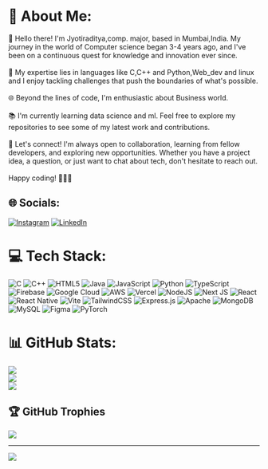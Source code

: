  # 💫 About Me:
👋 Hello there! I'm Jyotiraditya,comp. major, based in Mumbai,India. My journey in the world of Computer science began 3-4 years ago, and I've been on a continuous quest for knowledge and innovation ever since.<br><br>🚀 My expertise lies in languages like C,C++ and Python,Web_dev and linux and I enjoy tackling challenges that push the boundaries of what's possible.<br><br>🌐 Beyond the lines of code, I'm enthusiastic about  Business world.<br><br>📚 I'm currently learning data science and ml. Feel free to explore my repositories to see some of my latest work and contributions.<br><br>🤝 Let's connect! I'm always open to collaboration, learning from fellow developers, and exploring new opportunities. Whether you have a project idea, a question, or just want to chat about tech, don't hesitate to reach out.<br><br>Happy coding! 👨‍💻🚀<br>


## 🌐 Socials:
[![Instagram](https://img.shields.io/badge/Instagram-%23E4405F.svg?logo=Instagram&logoColor=white)](https://instagram.com/aditya.bhogil93) [![LinkedIn](https://img.shields.io/badge/LinkedIn-%230077B5.svg?logo=linkedin&logoColor=white)](https://www.linkedin.com/in/jyotiraditya-bhogil-853a99246/) 

# 💻 Tech Stack:
![C](https://img.shields.io/badge/c-%2300599C.svg?style=for-the-badge&logo=c&logoColor=white) ![C++](https://img.shields.io/badge/c++-%2300599C.svg?style=for-the-badge&logo=c%2B%2B&logoColor=white) ![HTML5](https://img.shields.io/badge/html5-%23E34F26.svg?style=for-the-badge&logo=html5&logoColor=white) ![Java](https://img.shields.io/badge/java-%23ED8B00.svg?style=for-the-badge&logo=openjdk&logoColor=white) ![JavaScript](https://img.shields.io/badge/javascript-%23323330.svg?style=for-the-badge&logo=javascript&logoColor=%23F7DF1E) ![Python](https://img.shields.io/badge/python-3670A0?style=for-the-badge&logo=python&logoColor=ffdd54) ![TypeScript](https://img.shields.io/badge/typescript-%23007ACC.svg?style=for-the-badge&logo=typescript&logoColor=white) ![Firebase](https://img.shields.io/badge/firebase-%23039BE5.svg?style=for-the-badge&logo=firebase) ![Google Cloud](https://img.shields.io/badge/GoogleCloud-%234285F4.svg?style=for-the-badge&logo=google-cloud&logoColor=white) ![AWS](https://img.shields.io/badge/AWS-%23FF9900.svg?style=for-the-badge&logo=amazon-aws&logoColor=white) ![Vercel](https://img.shields.io/badge/vercel-%23000000.svg?style=for-the-badge&logo=vercel&logoColor=white) ![NodeJS](https://img.shields.io/badge/node.js-6DA55F?style=for-the-badge&logo=node.js&logoColor=white) ![Next JS](https://img.shields.io/badge/Next-black?style=for-the-badge&logo=next.js&logoColor=white) ![React](https://img.shields.io/badge/react-%2320232a.svg?style=for-the-badge&logo=react&logoColor=%2361DAFB) ![React Native](https://img.shields.io/badge/react_native-%2320232a.svg?style=for-the-badge&logo=react&logoColor=%2361DAFB) ![Vite](https://img.shields.io/badge/vite-%23646CFF.svg?style=for-the-badge&logo=vite&logoColor=white) ![TailwindCSS](https://img.shields.io/badge/tailwindcss-%2338B2AC.svg?style=for-the-badge&logo=tailwind-css&logoColor=white) ![Express.js](https://img.shields.io/badge/express.js-%23404d59.svg?style=for-the-badge&logo=express&logoColor=%2361DAFB) ![Apache](https://img.shields.io/badge/apache-%23D42029.svg?style=for-the-badge&logo=apache&logoColor=white) ![MongoDB](https://img.shields.io/badge/MongoDB-%234ea94b.svg?style=for-the-badge&logo=mongodb&logoColor=white) ![MySQL](https://img.shields.io/badge/mysql-%2300000f.svg?style=for-the-badge&logo=mysql&logoColor=white) ![Figma](https://img.shields.io/badge/figma-%23F24E1E.svg?style=for-the-badge&logo=figma&logoColor=white) ![PyTorch](https://img.shields.io/badge/PyTorch-%23EE4C2C.svg?style=for-the-badge&logo=PyTorch&logoColor=white)
# 📊 GitHub Stats:
![](https://github-readme-stats.vercel.app/api?username=AdityaB-11&theme=dark&hide_border=false&include_all_commits=false&count_private=true)<br/>
![](https://github-readme-streak-stats.herokuapp.com/?user=AdityaB-11&theme=dark&hide_border=false)<br/>
![](https://github-readme-stats.vercel.app/api/top-langs/?username=AdityaB-11&theme=dark&hide_border=false&include_all_commits=false&count_private=true&layout=compact)

## 🏆 GitHub Trophies
![](https://github-profile-trophy.vercel.app/?username=AdityaB-11&theme=radical&no-frame=false&no-bg=true&margin-w=4)

---
[![](https://visitcount.itsvg.in/api?id=AdityaB-11&icon=0&color=0)](https://visitcount.itsvg.in)

<!-- Proudly created with GPRM ( https://gprm.itsvg.in ) -->
